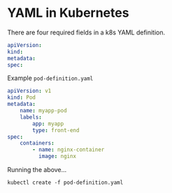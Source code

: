 # YAML in Kubernetes
There are four required fields in a k8s YAML definition.
```yaml
apiVersion:
kind:
metadata:
spec:
```

Example `pod-definition.yaml`
```yaml
apiVersion: v1
kind: Pod
metadata:
    name: myapp-pod
    labels:
        app: myapp
        type: front-end
spec:
    containers:
        - name: nginx-container
          image: nginx
```

Running the above...

```
kubectl create -f pod-definition.yaml
```
